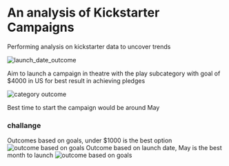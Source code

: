 # An analysis of Kickstarter Campaigns
Performing analysis on kickstarter data to uncover trends 

![launch_date_outcome](kickstarter-analysis/launch%20date%20outcome.png)

Aim to launch a campaign in theatre with the play subcategory with goal of $4000 in US for best result in achieving pledges 

![category outcome](kickstarter-analysis/category%20outcome.png)

Best time to start the campaign would be around May 

### challange
Outcomes based on goals, under $1000 is the best option
![outcome based on goals](kickstarter-analysis/outcome%20based%20on%20goals.png)
Outcome based on launch date, May is the best month to launch
![outcome based on goals](kickstarter-analysis/outcome%20based%20on%20launch%20date.png)
